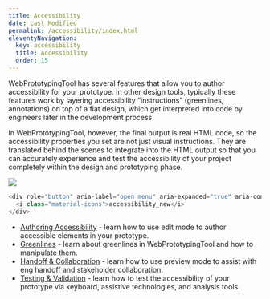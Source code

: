 ```yaml
---
title: Accessibility
date: Last Modified
permalink: /accessibility/index.html
eleventyNavigation:
  key: accessibility
  title: Accessibility
  order: 15
---
```


WebPrototypingTool has several features that allow you to author accessibility for your prototype. In other design tools, typically these features work by layering accessibility “instructions” (greenlines, annotations) on top of a flat design, which get interpreted into code by engineers later in the development process.

In WebPrototypingTool, however, the final output is real HTML code, so the accessibility properties you set are not just visual instructions. They are translated behind the scenes to integrate into the HTML output so that you can accurately experience and test the accessibility of your project completely within the design and prototyping phase.

![](/static/img/accessibility/overview.png)

```ts
<div role="button" aria-label="open menu" aria-expanded="true" aria-controls="flyout-menu">
  <i class="material-icons">accessibility_new</i>
</div>
```

- [Authoring Accessibility](/accessibility/authoring-accessibility/) - learn how to use edit mode to author accessible elements in your prototype.
- [Greenlines](/accessibility/greenlines/) - learn about greenlines in WebPrototypingTool and how to manipulate them.
- [Handoff & Collaboration](/accessibility/handoff-collaboration/) - learn how to use preview mode to assist with eng handoff and stakeholder collaboration.
- [Testing & Validation](/accessibility/testing-validation/) - learn how to test the accessibility of your prototype via keyboard, assistive technologies, and analysis tools.
